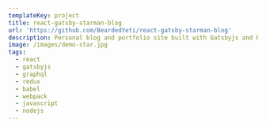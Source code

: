 ```yaml
---
templateKey: project
title: react-gatsby-starman-blog
url: 'https://github.com/BeardedYeti/react-gatsby-starman-blog'
description: Personal blog and portfolio site built with Gatsbyjs and React
image: /images/demo-star.jpg
tags:
  - react
  - gatsbyjs
  - graphql
  - redux
  - babel
  - webpack
  - javascript
  - nodejs
---
```


